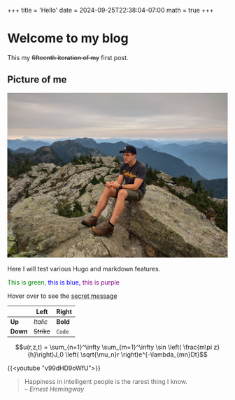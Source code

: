 +++
title = 'Hello'
date = 2024-09-25T22:38:04-07:00
math = true
+++

# Welcome to my blog
This my ~~fifteenth iteration of my~~ first post.

## Picture of me

![Golden Ears](images/ronGolden.jpg)

Here I will test various Hugo and markdown features.

<span style="color:green"> This is green,</span>
<span style="color:blue"> this is blue,</span>
<span style="color:purple"> this is purple</span>

Hover over to see the <abbr title="Eat your vegetables">secret message </abbr>

||Left|Right|
|-|----|-----|
|**Up**|_Italic_|**Bold**|
|**Down**|~~Strike~~|`Code`|

$$u(r,z,t) = \sum_{n=1}^\infty \sum_{m=1}^\infty \sin \left( \frac{m\pi z}{h}\right)J_0 \left( \sqrt{\mu_n}r \right)e^{-\lambda_{mn}Dt}$$

{{<youtube "v99dHD9oWfU">}}

> Happiness in intelligent people is the rarest thing I know.<br>
> – <cite> Ernest Hemingway </cite>
